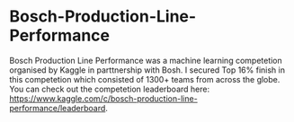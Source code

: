 # Bosch-Production-Line-Performance

Bosch Production Line Performance was a machine learning competetion organised by Kaggle in parttnership with Bosh. I secured Top 16% finish in this competetion which consisted of 1300+ teams from across the globe. You can check out the competetion leaderboard here: https://www.kaggle.com/c/bosch-production-line-performance/leaderboard.
